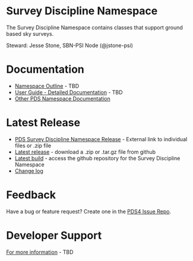 # Survey Discipline Namespace
The Survey Discipline Namespace contains classes that support ground based sky surveys.

Steward: Jesse Stone, SBN-PSI Node (@jstone-psi)


# Documentation

* [Namespace Outline](docs/outline.md) - TBD
* [User Guide - Detailed Documentation](docs/user-guide.md) - TBD
* [Other PDS Namespace Documentation](https://pds-data-dictionaries.github.io/)


# Latest Release

* [PDS Survey Discipline Namespace Release](https://pds.nasa.gov/datastandards/dictionaries/index-1.17.0.0.shtml#survey) - External link to individual files or .zip file
* [Latest release](../../../releases/latest) - download a .zip or .tar.gz file from github
* [Latest build](build) - access the github repository for the Survey Discipline Namespace
* [Change log](CHANGELOG.md)


# Feedback

Have a bug or feature request? Create one in the [PDS4 Issue Repo](https://github.com/pds-data-dictionaries/PDS4-LDD-Issue-Repo/issues/new/choose).


# Developer Support

[For more information](src/README.md) - TBD

